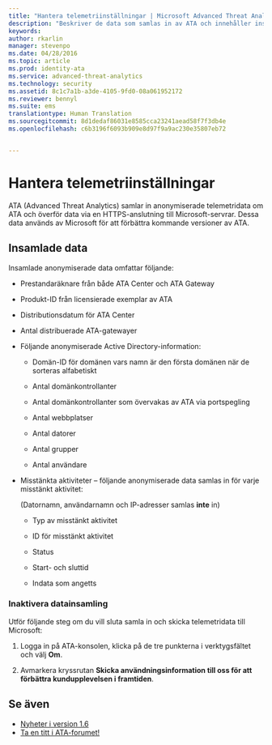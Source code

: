 ```yaml
---
title: "Hantera telemetriinställningar | Microsoft Advanced Threat Analytics"
description: "Beskriver de data som samlas in av ATA och innehåller instruktioner för att inaktivera datainsamling."
keywords: 
author: rkarlin
manager: stevenpo
ms.date: 04/28/2016
ms.topic: article
ms.prod: identity-ata
ms.service: advanced-threat-analytics
ms.technology: security
ms.assetid: 8c1c7a1b-a3de-4105-9fd0-08a061952172
ms.reviewer: bennyl
ms.suite: ems
translationtype: Human Translation
ms.sourcegitcommit: 8d1dedaf86031e8585cca23241aead58f7f3db4e
ms.openlocfilehash: c6b3196f6093b909e8d97f9a9ac230e35807eb72


---
```


# Hantera telemetriinställningar
ATA (Advanced Threat Analytics) samlar in anonymiserade telemetridata om ATA och överför data via en HTTPS-anslutning till Microsoft-servrar.  Dessa data används av Microsoft för att förbättra kommande versioner av ATA.

## Insamlade data
Insamlade anonymiserade data omfattar följande:

-   Prestandaräknare från både ATA Center och ATA Gateway

-   Produkt-ID från licensierade exemplar av ATA

-   Distributionsdatum för ATA Center

-   Antal distribuerade ATA-gatewayer

-   Följande anonymiserade Active Directory-information:

    -   Domän-ID för domänen vars namn är den första domänen när de sorteras alfabetiskt

    -   Antal domänkontrollanter

    -   Antal domänkontrollanter som övervakas av ATA via portspegling

    -   Antal webbplatser

    -   Antal datorer

    -   Antal grupper

    -   Antal användare

-   Misstänkta aktiviteter – följande anonymiserade data samlas in för varje misstänkt aktivitet:

    (Datornamn, användarnamn och IP-adresser samlas **inte** in)

    -   Typ av misstänkt aktivitet

    -   ID för misstänkt aktivitet

    -   Status

    -   Start- och sluttid

    -   Indata som angetts

### Inaktivera datainsamling
Utför följande steg om du vill sluta samla in och skicka telemetridata till Microsoft:

1.  Logga in på ATA-konsolen, klicka på de tre punkterna i verktygsfältet och välj **Om**.

2.  Avmarkera kryssrutan **Skicka användningsinformation till oss för att förbättra kundupplevelsen i framtiden**.

## Se även
- [Nyheter i version 1.6](/advanced-threat-analytics/understand-explore/whats-new-version-1.6)
- [Ta en titt i ATA-forumet!](https://social.technet.microsoft.com/Forums/security/home?forum=mata)



<!--HONumber=Jun16_HO4-->



